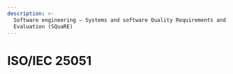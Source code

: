 ```yaml
---
description: >-
  Software engineering — Systems and software Quality Requirements and
  Evaluation (SQuaRE)
---
```


# ISO/IEC 25051

